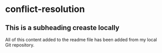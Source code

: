 # conflict-resolution

## This is a subheading creaste locally

All of this content added to the readme file has been added from my local Git repository.